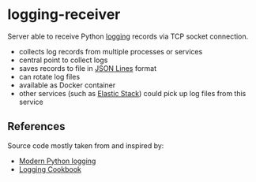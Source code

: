 # logging-receiver

Server able to receive Python [logging](https://docs.python.org/3/library/logging.html) records via TCP socket connection.

* collects log records from multiple processes or services
* central point to collect logs
* saves records to file in [JSON Lines](https://jsonlines.org/) format
* can rotate log files
* available as Docker container
* other services (such as [Elastic Stack](https://www.elastic.co/de/elastic-stack)) could pick up log files from this service

## References

Source code mostly taken from and inspired by:
* [Modern Python logging](https://www.youtube.com/watch?v=9L77QExPmI0)
* [Logging Cookbook](https://docs.python.org/3/howto/logging-cookbook.html)
